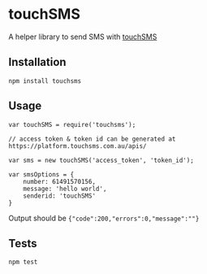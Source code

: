 touchSMS 
=========

A helper library to send SMS with [touchSMS](https://touchsms.com.au)

## Installation

  `npm install touchsms`

## Usage
    var touchSMS = require('touchsms');

    // access token & token id can be generated at https://platform.touchsms.com.au/apis/

    var sms = new touchSMS('access_token', 'token_id'); 

    var smsOptions = {
        number: 61491570156,
        message: 'hello world',
        senderid: 'touchSMS'
    }

  Output should be `{"code":200,"errors":0,"message":""}`


## Tests

  `npm test`